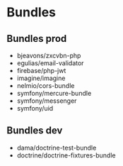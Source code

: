 # Bundles

## Bundles prod
- bjeavons/zxcvbn-php
- egulias/email-validator
- firebase/php-jwt
- imagine/imagine
- nelmio/cors-bundle
- symfony/mercure-bundle
- symfony/messenger
- symfony/uid

## Bundles dev
- dama/doctrine-test-bundle
- doctrine/doctrine-fixtures-bundle
